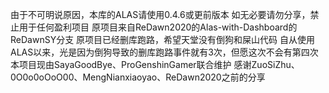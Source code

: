 由于不可明说原因，本库的ALAS请使用0.4.6或更前版本
如无必要请勿分享，禁止用于任何盈利项目
原项目来自ReDawn2020的Alas-with-Dashboard的ReDawnSY分支
原项目已经删库跑路，希望天堂没有倒狗和屎山代码
自从使用ALAS以来，光是因为倒狗导致的删库跑路事件就有3次，但愿这次不会有第四次
本项目现由SayaGoodBye、ProGenshinGamer联合维护
感谢ZuoSiZhu、0O0o0oOoO00、MengNianxiaoyao、ReDawn2020之前的分享

